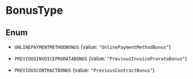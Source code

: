 
# BonusType

## Enum


* `ONLINEPAYMENTMETHODBONUS` (value: `"OnlinePaymentMethodBonus"`)

* `PREVIOUSINVOICEPRORATABONUS` (value: `"PreviousInvoiceProrataBonus"`)

* `PREVIOUSCONTRACTBONUS` (value: `"PreviousContractBonus"`)



